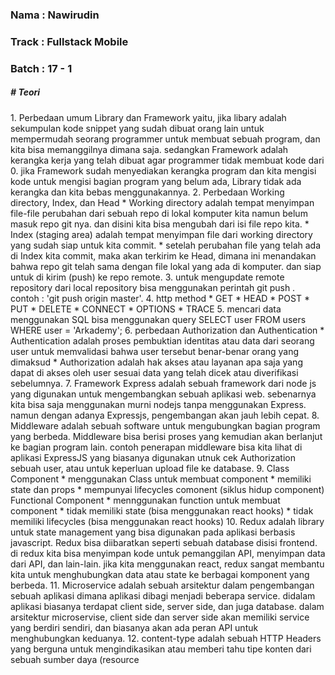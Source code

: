 <h3>Nama : Nawirudin</h3>
<h3>Track : Fullstack Mobile</h3>
<h3>Batch : 17 - 1</h3>

<h5># Teori</h5>
    1. Perbedaan umum Library dan Framework yaitu, jika libary adalah sekumpulan kode snippet yang sudah dibuat orang lain untuk mempermudah seorang programmer untuk membuat sebuah program, dan kita bisa memanggilnya dimana saja. sedangkan Framework adalah kerangka kerja yang telah dibuat agar programmer tidak membuat kode dari 0. jika Framework sudah menyediakan kerangka program dan kita mengisi kode untuk mengisi bagian program yang belum ada, Library tidak ada kerangka dan kita bebas menggunakannya.
    2.  Perbedaan Working directory, Index, dan Head
        * Working directory adalah tempat menyimpan file-file perubahan dari sebuah repo di lokal komputer kita namun belum masuk repo git nya. dan disini kita bisa mengubah dari isi file repo kita.
        * Index (staging area) adalah tempat menyimpan file dari working directory yang sudah siap untuk kita commit.
        * setelah perubahan file yang telah ada di Index kita commit, maka akan terkirim ke Head, dimana ini menandakan bahwa repo git telah sama dengan file lokal yang ada di komputer. dan siap untuk di kirim (push) ke repo remote.
    3. untuk mengupdate remote repository dari local repository bisa menggunakan perintah git push <nama remote> <branch>. contoh : 'git push origin master'.
    4. http method
        * GET
        * HEAD
        * POST
        * PUT
        * DELETE
        * CONNECT
        * OPTIONS
        * TRACE
    5. mencari data menggunakan SQL bisa menggunakan query SELECT user FROM users WHERE user = 'Arkademy';
    6. perbedaan Authorization dan Authentication
        *  Authentication adalah proses pembuktian identitas atau data dari seorang user untuk memvalidasi bahwa user tersebut benar-benar orang yang dimaksud
        * Authorization adalah hak akses atau layanan apa saja yang dapat di akses oleh user sesuai data yang telah dicek atau diverifikasi sebelumnya.
    7. Framework Express adalah sebuah framework dari node js yang digunakan untuk mengembangkan sebuah aplikasi web. sebenarnya kita bisa saja menggunakan murni nodejs tanpa menggunakan Express. namun dengan adanya Expressjs, pengembangan akan jauh lebih cepat.
    8. Middleware adalah sebuah software untuk mengubungkan bagian program yang berbeda. Middleware bisa berisi proses yang kemudian akan berlanjut ke bagian program lain. contoh penerapan middleware bisa kita lihat di aplikasi ExpressJS yang biasanya digunakan utnuk cek Authorization sebuah user, atau untuk keperluan upload file ke database.
    9. Class Component 
        * menggunakan Class untuk membuat component
        * memiliki state dan props
        * mempunyai lifecycles comonent (siklus hidup component)
    Functional Component
        * mennggunakan function untuk membuat component
        * tidak memiliki state (bisa menggunakan react hooks)
        * tidak memiliki lifecycles (bisa menggunakan react hooks)
    10.  Redux adalah library untuk state management yang bisa digunakan pada aplikasi berbasis javascript. Redux bisa diibaratkan seperti sebuah database disisi frontend. di redux kita bisa menyimpan kode untuk pemanggilan API, menyimpan data dari API, dan lain-lain. jika kita menggunakan react, redux sangat membantu kita untuk menghubungkan data atau state ke berbagai komponent yang berbeda.
    11.  Microservice adalah sebuah arsitektur dalam pengembangan sebuah aplikasi dimana aplikasi dibagi menjadi beberapa service. didalam aplikasi biasanya terdapat client side, server side, dan juga database. dalam arsitektur microservise, client side dan server side akan memiliki service yang berdiri sendiri, dan biasanya akan ada peran API untuk menghubungkan keduanya. 
    12.  content-type adalah sebuah HTTP Headers yang berguna untuk mengindikasikan atau memberi tahu tipe konten dari sebuah sumber daya (resource




